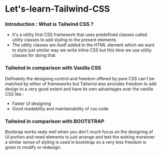 # Let's-learn-Tailwind-CSS

### Introduction : What is Tailwind CSS ?

- It's a utility first CSS framework that uses predefined classes called utility classes to add styling to the present elements.
- The utility classes are itself added to the HTML element which we want to style just similar way we write inline CSS but this 
  time we use utility classes for doing that.
 
 ### Tailwind in comparison with Vanilla CSS 
 Definately the designing control and freedom offered by pure CSS can't be matched by either of frameworks but Tailwind also 
 provides freedom to add design to a very good extent and have its own advantages over the vanilla CSS like : 
 
- Faster UI designing
- Good readabiltiy and maintainability of css code
    
 ### Tailwind in comparison with BOOTSTRAP
 Bootsrap works realy well when you don't much focus on the designing of UI portion and need elements to just arrange and test the
 woking moreover a similar sense of styling is used  in bootstrap so a very less freedom is given to modify or redesign.
 
 
